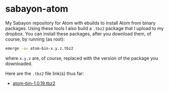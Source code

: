 # sabayon-atom
My Sabayon repository for Atom with ebuilds to install Atom from binary packages. Using these tools I also build a `.tbz2` package that I upload to my dropbox. You can install these packages, after you download them, of course, by running (as root):
```sh
emerge -av atom-bin-x.y.z.tbz2
```
where `x.y.z` are, of course, replaced with the version of the package you downloaded. 

Here are the `.tbz2` file link(s) thus far:

* [atom-bin-1.0.19.tbz2](https://www.dropbox.com/s/qmf8lar7l6reoip/atom-bin-1.0.19.tbz2?dl=0)
